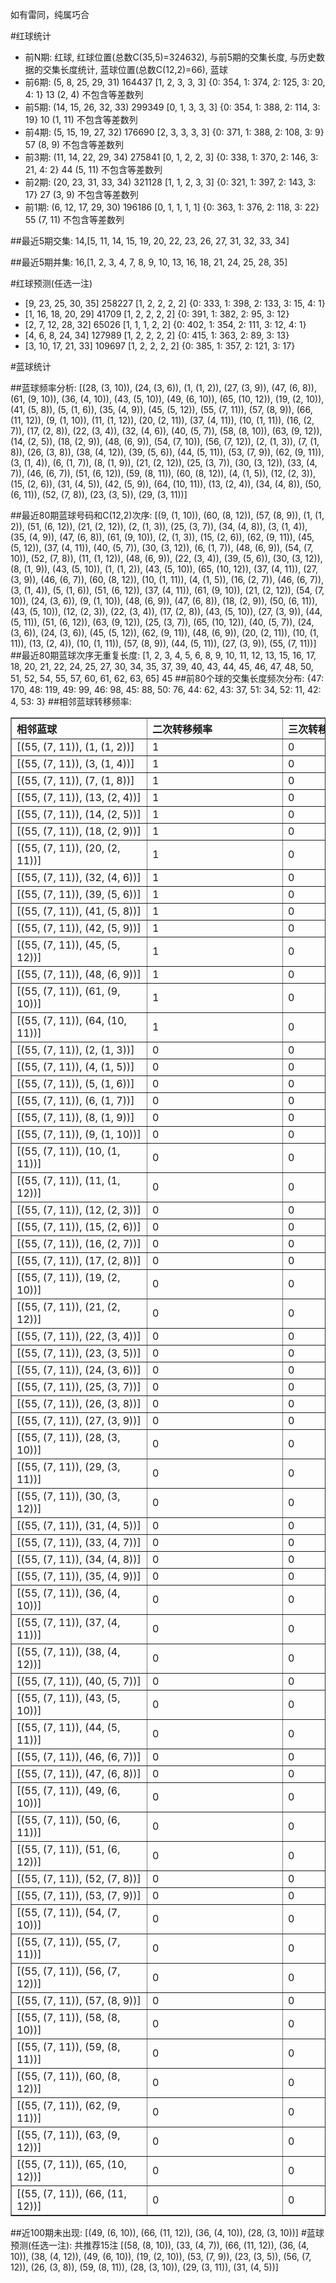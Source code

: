 <!-- 
.. title: 大乐透13019期(2013-02-20)数据分析报告
.. slug: dlott-13019-2013-02-20-report
.. date: 2013-02-21 08:00:00 UTC+08:00
.. tags: Lottery
.. link: 
.. description: 
.. type: text
-->

如有雷同，纯属巧合

<!-- TEASER_END-->

#红球统计

- 前N期: 红球, 红球位置(总数C(35,5)=324632), 与前5期的交集长度, 与历史数据的交集长度统计, 蓝球位置(总数C(12,2)=66), 蓝球
- 前6期: (5, 8, 25, 29, 31) 164437 [1, 2, 3, 3, 3] {0: 354, 1: 374, 2: 125, 3: 20, 4: 1} 13 (2, 4) 不包含等差数列
- 前5期: (14, 15, 26, 32, 33) 299349 [0, 1, 3, 3, 3] {0: 354, 1: 388, 2: 114, 3: 19} 10 (1, 11) 不包含等差数列
- 前4期: (5, 15, 19, 27, 32) 176690 [2, 3, 3, 3, 3] {0: 371, 1: 388, 2: 108, 3: 9} 57 (8, 9) 不包含等差数列
- 前3期: (11, 14, 22, 29, 34) 275841 [0, 1, 2, 2, 3] {0: 338, 1: 370, 2: 146, 3: 21, 4: 2} 44 (5, 11) 不包含等差数列
- 前2期: (20, 23, 31, 33, 34) 321128 [1, 1, 2, 3, 3] {0: 321, 1: 397, 2: 143, 3: 17} 27 (3, 9) 不包含等差数列
- 前1期: (6, 12, 17, 29, 30) 196186 [0, 1, 1, 1, 1] {0: 363, 1: 376, 2: 118, 3: 22} 55 (7, 11) 不包含等差数列

##最近5期交集:
14,[5, 11, 14, 15, 19, 20, 22, 23, 26, 27, 31, 32, 33, 34]

##最近5期并集:
16,[1, 2, 3, 4, 7, 8, 9, 10, 13, 16, 18, 21, 24, 25, 28, 35]

#红球预测(任选一注)

- [9, 23, 25, 30, 35] 258227 [1, 2, 2, 2, 2] {0: 333, 1: 398, 2: 133, 3: 15, 4: 1}
- [1, 16, 18, 20, 29] 41709 [1, 2, 2, 2, 2] {0: 391, 1: 382, 2: 95, 3: 12}
- [2, 7, 12, 28, 32] 65026 [1, 1, 1, 2, 2] {0: 402, 1: 354, 2: 111, 3: 12, 4: 1}
- [4, 6, 8, 24, 34] 127989 [1, 2, 2, 2, 2] {0: 415, 1: 363, 2: 89, 3: 13}
- [3, 10, 17, 21, 33] 109697 [1, 2, 2, 2, 2] {0: 385, 1: 357, 2: 121, 3: 17}

#蓝球统计

##蓝球频率分析:
[(28, (3, 10)), (24, (3, 6)), (1, (1, 2)), (27, (3, 9)), (47, (6, 8)), (61, (9, 10)), (36, (4, 10)), (43, (5, 10)), (49, (6, 10)), (65, (10, 12)), (19, (2, 10)), (41, (5, 8)), (5, (1, 6)), (35, (4, 9)), (45, (5, 12)), (55, (7, 11)), (57, (8, 9)), (66, (11, 12)), (9, (1, 10)), (11, (1, 12)), (20, (2, 11)), (37, (4, 11)), (10, (1, 11)), (16, (2, 7)), (17, (2, 8)), (22, (3, 4)), (32, (4, 6)), (40, (5, 7)), (58, (8, 10)), (63, (9, 12)), (14, (2, 5)), (18, (2, 9)), (48, (6, 9)), (54, (7, 10)), (56, (7, 12)), (2, (1, 3)), (7, (1, 8)), (26, (3, 8)), (38, (4, 12)), (39, (5, 6)), (44, (5, 11)), (53, (7, 9)), (62, (9, 11)), (3, (1, 4)), (6, (1, 7)), (8, (1, 9)), (21, (2, 12)), (25, (3, 7)), (30, (3, 12)), (33, (4, 7)), (46, (6, 7)), (51, (6, 12)), (59, (8, 11)), (60, (8, 12)), (4, (1, 5)), (12, (2, 3)), (15, (2, 6)), (31, (4, 5)), (42, (5, 9)), (64, (10, 11)), (13, (2, 4)), (34, (4, 8)), (50, (6, 11)), (52, (7, 8)), (23, (3, 5)), (29, (3, 11))]

##最近80期蓝球号码和C(12,2)次序:
[(9, (1, 10)), (60, (8, 12)), (57, (8, 9)), (1, (1, 2)), (51, (6, 12)), (21, (2, 12)), (2, (1, 3)), (25, (3, 7)), (34, (4, 8)), (3, (1, 4)), (35, (4, 9)), (47, (6, 8)), (61, (9, 10)), (2, (1, 3)), (15, (2, 6)), (62, (9, 11)), (45, (5, 12)), (37, (4, 11)), (40, (5, 7)), (30, (3, 12)), (6, (1, 7)), (48, (6, 9)), (54, (7, 10)), (52, (7, 8)), (11, (1, 12)), (48, (6, 9)), (22, (3, 4)), (39, (5, 6)), (30, (3, 12)), (8, (1, 9)), (43, (5, 10)), (1, (1, 2)), (43, (5, 10)), (65, (10, 12)), (37, (4, 11)), (27, (3, 9)), (46, (6, 7)), (60, (8, 12)), (10, (1, 11)), (4, (1, 5)), (16, (2, 7)), (46, (6, 7)), (3, (1, 4)), (5, (1, 6)), (51, (6, 12)), (37, (4, 11)), (61, (9, 10)), (21, (2, 12)), (54, (7, 10)), (24, (3, 6)), (9, (1, 10)), (48, (6, 9)), (47, (6, 8)), (18, (2, 9)), (50, (6, 11)), (43, (5, 10)), (12, (2, 3)), (22, (3, 4)), (17, (2, 8)), (43, (5, 10)), (27, (3, 9)), (44, (5, 11)), (51, (6, 12)), (63, (9, 12)), (25, (3, 7)), (65, (10, 12)), (40, (5, 7)), (24, (3, 6)), (24, (3, 6)), (45, (5, 12)), (62, (9, 11)), (48, (6, 9)), (20, (2, 11)), (10, (1, 11)), (13, (2, 4)), (10, (1, 11)), (57, (8, 9)), (44, (5, 11)), (27, (3, 9)), (55, (7, 11))]
##最近80期蓝球次序无重复长度:
[1, 2, 3, 4, 5, 6, 8, 9, 10, 11, 12, 13, 15, 16, 17, 18, 20, 21, 22, 24, 25, 27, 30, 34, 35, 37, 39, 40, 43, 44, 45, 46, 47, 48, 50, 51, 52, 54, 55, 57, 60, 61, 62, 63, 65] 45
##前80个球的交集长度频次分布:
{47: 170, 48: 119, 49: 99, 46: 98, 45: 88, 50: 76, 44: 62, 43: 37, 51: 34, 52: 11, 42: 4, 53: 3}
##相邻蓝球转移频率:
<table border="1" class="table table-striped dataframe">
  <thead>
    <tr style="text-align: left;">
      <th style="min-width: 200px;">相邻蓝球</th>
      <th style="min-width: 200px;">二次转移频率</th>
      <th style="min-width: 200px;">三次转移频率</th>
    </tr>
  </thead>
  <tbody>
    <tr>
      <td>    [(55, (7, 11)), (1, (1, 2))]</td>
      <td> 1</td>
      <td> 0</td>
    </tr>
    <tr>
      <td>    [(55, (7, 11)), (3, (1, 4))]</td>
      <td> 1</td>
      <td> 0</td>
    </tr>
    <tr>
      <td>    [(55, (7, 11)), (7, (1, 8))]</td>
      <td> 1</td>
      <td> 0</td>
    </tr>
    <tr>
      <td>   [(55, (7, 11)), (13, (2, 4))]</td>
      <td> 1</td>
      <td> 0</td>
    </tr>
    <tr>
      <td>   [(55, (7, 11)), (14, (2, 5))]</td>
      <td> 1</td>
      <td> 0</td>
    </tr>
    <tr>
      <td>   [(55, (7, 11)), (18, (2, 9))]</td>
      <td> 1</td>
      <td> 0</td>
    </tr>
    <tr>
      <td>  [(55, (7, 11)), (20, (2, 11))]</td>
      <td> 1</td>
      <td> 0</td>
    </tr>
    <tr>
      <td>   [(55, (7, 11)), (32, (4, 6))]</td>
      <td> 1</td>
      <td> 0</td>
    </tr>
    <tr>
      <td>   [(55, (7, 11)), (39, (5, 6))]</td>
      <td> 1</td>
      <td> 0</td>
    </tr>
    <tr>
      <td>   [(55, (7, 11)), (41, (5, 8))]</td>
      <td> 1</td>
      <td> 0</td>
    </tr>
    <tr>
      <td>   [(55, (7, 11)), (42, (5, 9))]</td>
      <td> 1</td>
      <td> 0</td>
    </tr>
    <tr>
      <td>  [(55, (7, 11)), (45, (5, 12))]</td>
      <td> 1</td>
      <td> 0</td>
    </tr>
    <tr>
      <td>   [(55, (7, 11)), (48, (6, 9))]</td>
      <td> 1</td>
      <td> 0</td>
    </tr>
    <tr>
      <td>  [(55, (7, 11)), (61, (9, 10))]</td>
      <td> 1</td>
      <td> 0</td>
    </tr>
    <tr>
      <td> [(55, (7, 11)), (64, (10, 11))]</td>
      <td> 1</td>
      <td> 0</td>
    </tr>
    <tr>
      <td>    [(55, (7, 11)), (2, (1, 3))]</td>
      <td> 0</td>
      <td> 0</td>
    </tr>
    <tr>
      <td>    [(55, (7, 11)), (4, (1, 5))]</td>
      <td> 0</td>
      <td> 0</td>
    </tr>
    <tr>
      <td>    [(55, (7, 11)), (5, (1, 6))]</td>
      <td> 0</td>
      <td> 0</td>
    </tr>
    <tr>
      <td>    [(55, (7, 11)), (6, (1, 7))]</td>
      <td> 0</td>
      <td> 0</td>
    </tr>
    <tr>
      <td>    [(55, (7, 11)), (8, (1, 9))]</td>
      <td> 0</td>
      <td> 0</td>
    </tr>
    <tr>
      <td>   [(55, (7, 11)), (9, (1, 10))]</td>
      <td> 0</td>
      <td> 0</td>
    </tr>
    <tr>
      <td>  [(55, (7, 11)), (10, (1, 11))]</td>
      <td> 0</td>
      <td> 0</td>
    </tr>
    <tr>
      <td>  [(55, (7, 11)), (11, (1, 12))]</td>
      <td> 0</td>
      <td> 0</td>
    </tr>
    <tr>
      <td>   [(55, (7, 11)), (12, (2, 3))]</td>
      <td> 0</td>
      <td> 0</td>
    </tr>
    <tr>
      <td>   [(55, (7, 11)), (15, (2, 6))]</td>
      <td> 0</td>
      <td> 0</td>
    </tr>
    <tr>
      <td>   [(55, (7, 11)), (16, (2, 7))]</td>
      <td> 0</td>
      <td> 0</td>
    </tr>
    <tr>
      <td>   [(55, (7, 11)), (17, (2, 8))]</td>
      <td> 0</td>
      <td> 0</td>
    </tr>
    <tr>
      <td>  [(55, (7, 11)), (19, (2, 10))]</td>
      <td> 0</td>
      <td> 0</td>
    </tr>
    <tr>
      <td>  [(55, (7, 11)), (21, (2, 12))]</td>
      <td> 0</td>
      <td> 0</td>
    </tr>
    <tr>
      <td>   [(55, (7, 11)), (22, (3, 4))]</td>
      <td> 0</td>
      <td> 0</td>
    </tr>
    <tr>
      <td>   [(55, (7, 11)), (23, (3, 5))]</td>
      <td> 0</td>
      <td> 0</td>
    </tr>
    <tr>
      <td>   [(55, (7, 11)), (24, (3, 6))]</td>
      <td> 0</td>
      <td> 0</td>
    </tr>
    <tr>
      <td>   [(55, (7, 11)), (25, (3, 7))]</td>
      <td> 0</td>
      <td> 0</td>
    </tr>
    <tr>
      <td>   [(55, (7, 11)), (26, (3, 8))]</td>
      <td> 0</td>
      <td> 0</td>
    </tr>
    <tr>
      <td>   [(55, (7, 11)), (27, (3, 9))]</td>
      <td> 0</td>
      <td> 0</td>
    </tr>
    <tr>
      <td>  [(55, (7, 11)), (28, (3, 10))]</td>
      <td> 0</td>
      <td> 0</td>
    </tr>
    <tr>
      <td>  [(55, (7, 11)), (29, (3, 11))]</td>
      <td> 0</td>
      <td> 0</td>
    </tr>
    <tr>
      <td>  [(55, (7, 11)), (30, (3, 12))]</td>
      <td> 0</td>
      <td> 0</td>
    </tr>
    <tr>
      <td>   [(55, (7, 11)), (31, (4, 5))]</td>
      <td> 0</td>
      <td> 0</td>
    </tr>
    <tr>
      <td>   [(55, (7, 11)), (33, (4, 7))]</td>
      <td> 0</td>
      <td> 0</td>
    </tr>
    <tr>
      <td>   [(55, (7, 11)), (34, (4, 8))]</td>
      <td> 0</td>
      <td> 0</td>
    </tr>
    <tr>
      <td>   [(55, (7, 11)), (35, (4, 9))]</td>
      <td> 0</td>
      <td> 0</td>
    </tr>
    <tr>
      <td>  [(55, (7, 11)), (36, (4, 10))]</td>
      <td> 0</td>
      <td> 0</td>
    </tr>
    <tr>
      <td>  [(55, (7, 11)), (37, (4, 11))]</td>
      <td> 0</td>
      <td> 0</td>
    </tr>
    <tr>
      <td>  [(55, (7, 11)), (38, (4, 12))]</td>
      <td> 0</td>
      <td> 0</td>
    </tr>
    <tr>
      <td>   [(55, (7, 11)), (40, (5, 7))]</td>
      <td> 0</td>
      <td> 0</td>
    </tr>
    <tr>
      <td>  [(55, (7, 11)), (43, (5, 10))]</td>
      <td> 0</td>
      <td> 0</td>
    </tr>
    <tr>
      <td>  [(55, (7, 11)), (44, (5, 11))]</td>
      <td> 0</td>
      <td> 0</td>
    </tr>
    <tr>
      <td>   [(55, (7, 11)), (46, (6, 7))]</td>
      <td> 0</td>
      <td> 0</td>
    </tr>
    <tr>
      <td>   [(55, (7, 11)), (47, (6, 8))]</td>
      <td> 0</td>
      <td> 0</td>
    </tr>
    <tr>
      <td>  [(55, (7, 11)), (49, (6, 10))]</td>
      <td> 0</td>
      <td> 0</td>
    </tr>
    <tr>
      <td>  [(55, (7, 11)), (50, (6, 11))]</td>
      <td> 0</td>
      <td> 0</td>
    </tr>
    <tr>
      <td>  [(55, (7, 11)), (51, (6, 12))]</td>
      <td> 0</td>
      <td> 0</td>
    </tr>
    <tr>
      <td>   [(55, (7, 11)), (52, (7, 8))]</td>
      <td> 0</td>
      <td> 0</td>
    </tr>
    <tr>
      <td>   [(55, (7, 11)), (53, (7, 9))]</td>
      <td> 0</td>
      <td> 0</td>
    </tr>
    <tr>
      <td>  [(55, (7, 11)), (54, (7, 10))]</td>
      <td> 0</td>
      <td> 0</td>
    </tr>
    <tr>
      <td>  [(55, (7, 11)), (55, (7, 11))]</td>
      <td> 0</td>
      <td> 0</td>
    </tr>
    <tr>
      <td>  [(55, (7, 11)), (56, (7, 12))]</td>
      <td> 0</td>
      <td> 0</td>
    </tr>
    <tr>
      <td>   [(55, (7, 11)), (57, (8, 9))]</td>
      <td> 0</td>
      <td> 0</td>
    </tr>
    <tr>
      <td>  [(55, (7, 11)), (58, (8, 10))]</td>
      <td> 0</td>
      <td> 0</td>
    </tr>
    <tr>
      <td>  [(55, (7, 11)), (59, (8, 11))]</td>
      <td> 0</td>
      <td> 0</td>
    </tr>
    <tr>
      <td>  [(55, (7, 11)), (60, (8, 12))]</td>
      <td> 0</td>
      <td> 0</td>
    </tr>
    <tr>
      <td>  [(55, (7, 11)), (62, (9, 11))]</td>
      <td> 0</td>
      <td> 0</td>
    </tr>
    <tr>
      <td>  [(55, (7, 11)), (63, (9, 12))]</td>
      <td> 0</td>
      <td> 0</td>
    </tr>
    <tr>
      <td> [(55, (7, 11)), (65, (10, 12))]</td>
      <td> 0</td>
      <td> 0</td>
    </tr>
    <tr>
      <td> [(55, (7, 11)), (66, (11, 12))]</td>
      <td> 0</td>
      <td> 0</td>
    </tr>
  </tbody>
</table>
##近100期未出现:
[(49, (6, 10)), (66, (11, 12)), (36, (4, 10)), (28, (3, 10))]
#蓝球预测(任选一注):
共推荐15注
[(58, (8, 10)), (33, (4, 7)), (66, (11, 12)), (36, (4, 10)), (38, (4, 12)), (49, (6, 10)), (19, (2, 10)), (53, (7, 9)), (23, (3, 5)), (56, (7, 12)), (26, (3, 8)), (59, (8, 11)), (28, (3, 10)), (29, (3, 11)), (31, (4, 5))]


